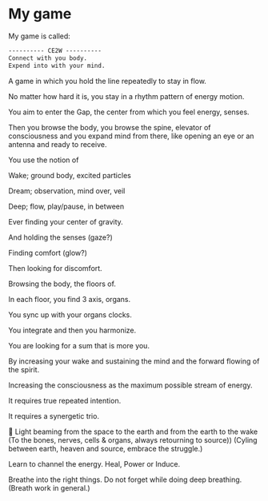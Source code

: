 # My game

My game is called:

```markdown
---------- CE2W ----------
Connect with you body.
Expend into with your mind.
```

A game in which you hold the line repeatedly to stay in flow.

No matter how hard it is, you stay in a rhythm pattern of energy motion.

You aim to enter the Gap, the center from which you feel energy, senses.

Then you browse the body, you browse the spine, elevator of consciousness and you expand mind from there, like opening an eye or an antenna and ready to receive.

You use the notion of 

Wake; ground body, excited particles

Dream; observation, mind over, veil

Deep; flow, play/pause, in between

 

Ever finding your center of gravity.

And holding the senses (gaze?)

Finding comfort (glow?)

Then looking for discomfort.

Browsing the body, the floors of.

In each floor, you find 3 axis, organs.

You sync up with your organs clocks.

You integrate and then you harmonize.

You are looking for a sum that is more you.

By increasing your wake and sustaining the mind and the forward flowing of the spirit.

Increasing the consciousness as the maximum possible stream of energy.

It requires true repeated intention.

It requires a synergetic trio.

<aside>
🔆 Light beaming from the space to the earth and from the earth to the wake
(To the bones, nerves, cells & organs, always retourning to source))
(Cyling between earth, heaven and source, embrace the struggle.)

Learn to channel the energy. Heal, Power or Induce.

</aside>

Breathe into the right things. Do not forget while doing deep breathing. (Breath work in general.)